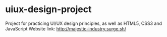 # uiux-design-project
Project for practicing UI/UX design principles, as well as HTML5, CSS3 and JavaScript
Website link: http://majestic-industry.surge.sh/
